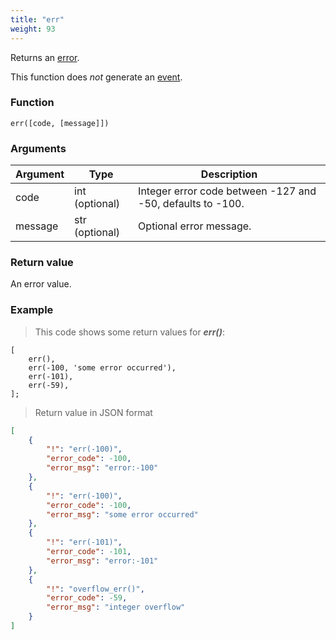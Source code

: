 ```yaml
---
title: "err"
weight: 93
---
```


Returns an [error](../../data-types/error).

This function does *not* generate an [event](../../overview/events).

### Function

`err([code, [message]])`

### Arguments

Argument | Type | Description
-------- | ---- | -----------
code | int (optional) | Integer error code between -127 and -50, defaults to -100.
message | str (optional) | Optional error message.

### Return value

An error value.

### Example

> This code shows some return values for ***err()***:

```thingsdb,json_response
[
    err(),
    err(-100, 'some error occurred'),
    err(-101),
    err(-59),
];
```

> Return value in JSON format

```json
[
    {
        "!": "err(-100)",
        "error_code": -100,
        "error_msg": "error:-100"
    },
    {
        "!": "err(-100)",
        "error_code": -100,
        "error_msg": "some error occurred"
    },
    {
        "!": "err(-101)",
        "error_code": -101,
        "error_msg": "error:-101"
    },
    {
        "!": "overflow_err()",
        "error_code": -59,
        "error_msg": "integer overflow"
    }
]
```
